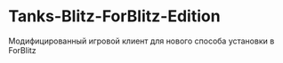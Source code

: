 # Tanks-Blitz-ForBlitz-Edition
Модифицированный игровой клиент для нового способа установки в ForBlitz
